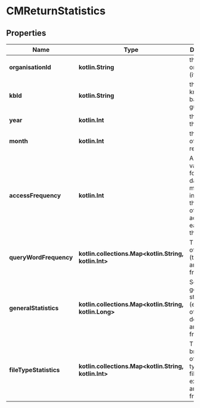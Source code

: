 
# CMReturnStatistics

## Properties
Name | Type | Description | Notes
------------ | ------------- | ------------- | -------------
**organisationId** | **kotlin.String** | the organisation (its guid id) | 
**kbId** | **kotlin.String** | the knowledge-base id (its guid id) | 
**year** | **kotlin.Int** | the year of the request | 
**month** | **kotlin.Int** | the month of the request | 
**accessFrequency** | **kotlin.Int** | A list of 31 values, one for each day of the month indicating the number of unique access for each day of the month. | 
**queryWordFrequency** | **kotlin.collections.Map&lt;kotlin.String, kotlin.Int&gt;** | The top list of queries (the strings) and their frequencies | 
**generalStatistics** | **kotlin.collections.Map&lt;kotlin.String, kotlin.Long&gt;** | Some more general statistics (eg. number of documents) and their frequencies | 
**fileTypeStatistics** | **kotlin.collections.Map&lt;kotlin.String, kotlin.Int&gt;** | The breakdown of file-types (by file extension) and their frequencies | 



